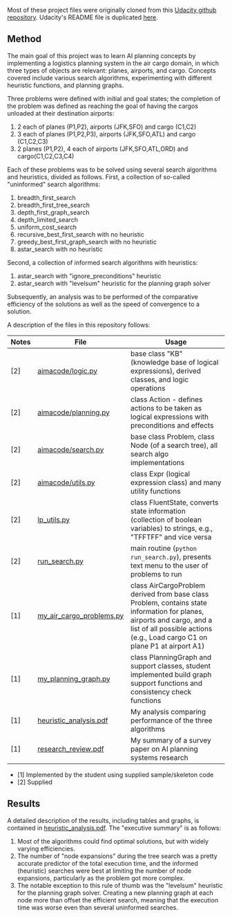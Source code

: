 Most of these project files were originally cloned from this [Udacity github repository](https://github.com/udacity/AIND-Planning). 
Udacity's README file is duplicated [here](README_Udacity.md).

## Method

The main goal of this project was to learn AI planning concepts by implementing a logistics planning system in the air cargo domain, in which three types of objects are relevant: planes, airports, and cargo. Concepts covered include various search algorithms, experimenting with different heuristic functions, and planning graphs.

Three problems were defined with initial and goal states; the completion of the problem was defined as reaching the goal of having the cargos unloaded at their destination airports:

1. 2 each of planes (P1,P2), airports (JFK,SFO) and cargo (C1,C2)
1. 3 each of planes (P1,P2,P3), airports (JFK,SFO,ATL) and cargo (C1,C2,C3)
1. 2 planes (P1,P2), 4 each of airports (JFK,SFO,ATL,ORD) and cargo(C1,C2,C3,C4)

Each of these problems was to be solved using several search algorithms and heuristics, divided as follows. First, a collection of so-called "uninformed" search algorithms:

1. breadth_first_search
1. breadth_first_tree_search
1. depth_first_graph_search
1. depth_limited_search
1. uniform_cost_search
1. recursive_best_first_search with no heuristic
1. greedy_best_first_graph_search with no heuristic
1. astar_search with no heuristic

Second, a collection of informed search algorithms with heuristics:

1. astar_search with "ignore_preconditions" heuristic
1. astar_search with "levelsum" heuristic for the planning graph solver

Subsequently, an analysis was to be performed of the comparative efficiency of the solutions as well as the speed of convergence to a solution.

A description of the files in this repository follows:

Notes | File | Usage
--- |  --- | ---
[2] | [aimacode/logic.py](aimacode/logic.py) | base class "KB" (knowledge base of logical expressions), derived classes, and logic operations 
[2] | [aimacode/planning.py](aimacode/planning.py) | class Action - defines actions to be taken as logical expressions with preconditions and effects 
[2] | [aimacode/search.py](aimacode/search.py) | base class Problem, class Node (of a search tree), all search algo implementations 
[2] | [aimacode/utils.py](aimacode/utils.py) | class Expr (logical expression class) and many utility functions 
[2] | [lp_utils.py](lp_utils.py) | class FluentState, converts state information (collection of boolean variables) to strings, e.g., "TFFTFF" and vice versa 
[2] | [run_search.py](lp_utils.py) | main routine (`python run_search.py`), presents text menu to the user of problems to run 
[1] | [my_air_cargo_problems.py](my_air_cargo_problems.py) | class AirCargoProblem derived from base class Problem, contains state information for planes, airports and cargo, and a list of all possible actions (e.g., Load cargo C1 on plane P1 at airport A1) 
[1] | [my_planning_graph.py](my_planning_graph.py) | class PlanningGraph and support classes, student implemented build graph support functions and consistency check functions 
[1] | [heuristic_analysis.pdf](heuristic_analysis.pdf) | My analysis comparing performance of the three algorithms 
[1] | [research_review.pdf](research_review.pdf) | My summary of a survey paper on AI planning systems research 

- [1] Implemented by the student using supplied sample/skeleton code
- [2] Supplied


## Results

A detailed description of the results, including tables and graphs, is contained in [heuristic_analysis.pdf](heuristic_analysis.pdf). The "executive summary" is as follows:

1. Most of the algorithms could find optimal solutions, but with widely varying efficiencies.
1. The number of "node expansions" during the tree search was a pretty accurate predictor of the total execution time, and the informed (heuristic) searches were best at limiting the number of node expansions, particularly as the problem got more complex.
1. The notable exception to this rule of thumb was the "levelsum" heuristic for the planning graph solver. Creating a new planning graph at each node more than offset the efficient search, meaning that the execution time was worse even than several uninformed searches.

